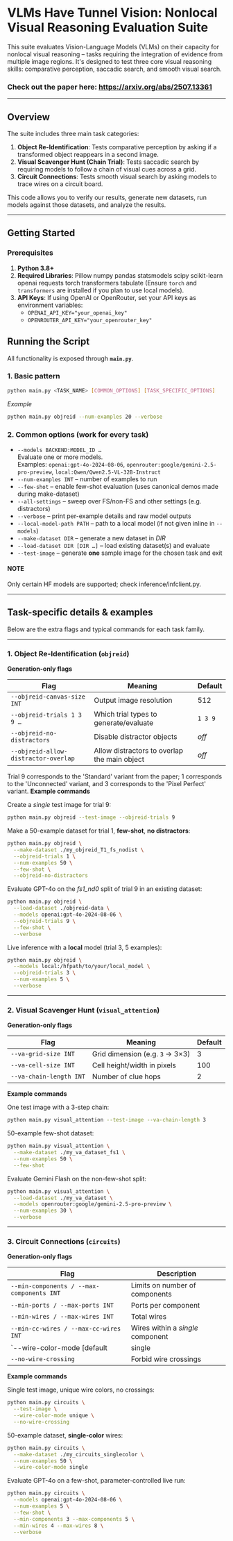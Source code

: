 # VLMs Have Tunnel Vision: Nonlocal Visual Reasoning Evaluation Suite
This suite evaluates Vision-Language Models (VLMs) on their capacity for nonlocal visual reasoning – tasks requiring the integration of evidence from multiple image regions. It's designed to test three core visual reasoning skills: comparative perception, saccadic search, and smooth visual search.


### Check out the paper here: https://arxiv.org/abs/2507.13361
-----------------------------------------
## Overview

The suite includes three main task categories:
1.  **Object Re-Identification**: Tests comparative perception by asking if a transformed object reappears in a second image.
2.  **Visual Scavenger Hunt (Chain Trial)**: Tests saccadic search by requiring models to follow a chain of visual cues across a grid.
3.  **Circuit Connections**: Tests smooth visual search by asking models to trace wires on a circuit board.

This code allows you to verify our results, generate new datasets, run models against those datasets, and analyze the results.

-----------------------------------------

##  Getting Started

### Prerequisites

1.  **Python 3.8+**
2.  **Required Libraries**:  Pillow numpy pandas statsmodels scipy scikit-learn openai requests torch transformers tabulate
    (Ensure `torch` and `transformers` are installed if you plan to use local models).
3.  **API Keys**: If using OpenAI or OpenRouter, set your API keys as environment variables:
    * `OPENAI_API_KEY="your_openai_key"`
    * `OPENROUTER_API_KEY="your_openrouter_key"`


##  Running the Script

All functionality is exposed through **`main.py`**.

### 1. Basic pattern

```bash
python main.py <TASK_NAME> [COMMON_OPTIONS] [TASK_SPECIFIC_OPTIONS]
```

*Example*

```bash
python main.py objreid --num-examples 20 --verbose
```

### 2. Common options (work for every task)

* `--models BACKEND:MODEL_ID …`  
  Evaluate one or more models.  
  Examples: `openai:gpt-4o-2024-08-06`, `openrouter:google/gemini-2.5-pro-preview`, `local:Qwen/Qwen2.5-VL-32B-Instruct`
* `--num-examples INT` – number of examples to run
* `--few-shot` – enable few-shot evaluation (uses canonical demos made during make-dataset)
* `--all-settings` – sweep over FS/non-FS and other settings (e.g. distractors)
* `--verbose` – print per-example details and raw model outputs
* `--local-model-path PATH` – path to a local model (if not given inline in `--models`)
* `--make-dataset DIR` – generate a new dataset in *DIR*
* `--load-dataset DIR [DIR …]` – load existing dataset(s) and evaluate
* `--test-image` – generate **one** sample image for the chosen task and exit

#### NOTE
Only certain HF models are supported; check inference/infclient.py.

-----------------------------------------
## Task-specific details & examples

Below are the extra flags and typical commands for each task family.

---

### 1. Object Re-Identification (`objreid`)

**Generation-only flags**

| Flag | Meaning | Default |
|------|---------|---------|
| `--objreid-canvas-size INT` | Output image resolution | 512 |
| `--objreid-trials 1 3 9 …` | Which trial types to generate/evaluate | `1 3 9` |
| `--objreid-no-distractors` | Disable distractor objects | *off* |
| `--objreid-allow-distractor-overlap` | Allow distractors to overlap the main object | *off* |


Trial 9 corresponds to the 'Standard' variant from the paper; 1 corresponds to the 'Unconnected' variant, and 3 corresponds to the 'Pixel Perfect' variant.
**Example commands**

Create a *single* test image for trial 9:

```bash
python main.py objreid --test-image --objreid-trials 9
```

Make a 50-example dataset for trial 1, **few-shot**, **no distractors**:

```bash
python main.py objreid \
  --make-dataset ./my_objreid_T1_fs_nodist \
  --objreid-trials 1 \
  --num-examples 50 \
  --few-shot \
  --objreid-no-distractors
```

Evaluate GPT-4o on the *fs1_nd0* split of trial 9 in an existing dataset:

```bash
python main.py objreid \
  --load-dataset ./objreid-data \
  --models openai:gpt-4o-2024-08-06 \
  --objreid-trials 9 \
  --few-shot \
  --verbose
```

Live inference with a **local** model (trial 3, 5 examples):

```bash
python main.py objreid \
  --models local:/hfpath/to/your/local_model \
  --objreid-trials 3 \
  --num-examples 5 \
  --verbose
```

---

### 2. Visual Scavenger Hunt (`visual_attention`)

**Generation-only flags**

| Flag | Meaning | Default |
|------|---------|---------|
| `--va-grid-size INT` | Grid dimension (e.g. `3` → 3×3) | 3 |
| `--va-cell-size INT` | Cell height/width in pixels | 100 |
| `--va-chain-length INT` | Number of clue hops | 2 |

**Example commands**

One test image with a 3-step chain:

```bash
python main.py visual_attention --test-image --va-chain-length 3
```

50-example few-shot dataset:

```bash
python main.py visual_attention \
  --make-dataset ./my_va_dataset_fs1 \
  --num-examples 50 \
  --few-shot
```

Evaluate Gemini Flash on the non-few-shot split:

```bash
python main.py visual_attention \
  --load-dataset ./my_va_dataset \
  --models openrouter:google/gemini-2.5-pro-preview \
  --num-examples 30 \
  --verbose
```

---

### 3. Circuit Connections (`circuits`)

**Generation-only flags**

| Flag | Description |
|------|-------------|
| `--min-components / --max-components INT` | Limits on number of components |
| `--min-ports / --max-ports INT` | Ports per component |
| `--min-wires / --max-wires INT` | Total wires |
| `--min-cc-wires / --max-cc-wires INT` | Wires within a *single* component |
| `--wire-color-mode [default|single|unique]` | Wire color strategy |
| `--no-wire-crossing` | Forbid wire crossings |

**Example commands**

Single test image, unique wire colors, no crossings:

```bash
python main.py circuits \
  --test-image \
  --wire-color-mode unique \
  --no-wire-crossing
```

50-example dataset, **single-color** wires:

```bash
python main.py circuits \
  --make-dataset ./my_circuits_singlecolor \
  --num-examples 50 \
  --wire-color-mode single
```

Evaluate GPT-4o on a few-shot, parameter-controlled live run:

```bash
python main.py circuits \
  --models openai:gpt-4o-2024-08-06 \
  --num-examples 5 \
  --few-shot \
  --min-components 3 --max-components 5 \
  --min-wires 4 --max-wires 8 \
  --verbose
```
